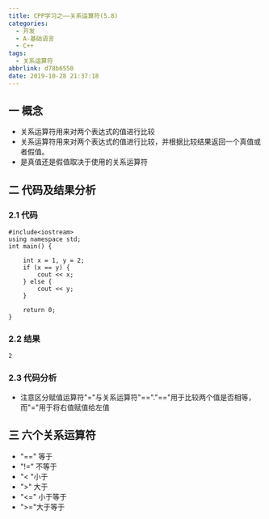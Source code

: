 ```yaml
---
title: CPP学习之——关系运算符(5.8)
categories:
  - 开发
  - A-基础语言
  - C++
tags:
  - 关系运算符
abbrlink: d78b6550
date: 2019-10-28 21:37:18
---
```

## 一 概念

* 关系运算符用来对两个表达式的值进行比较  
* 关系运算符用来对两个表达式的值进行比较，并根据比较结果返回一个真值或者假值。
* 是真值还是假值取决于使用的关系运算符

<!--more-->

## 二 代码及结果分析

### 2.1 代码

```
#include<iostream>
using namespace std;
int main() {

	int x = 1, y = 2;
	if (x == y) {
		cout << x;
	} else {
		cout << y;
	}

	return 0;
}
```

### 2.2  结果

```
2
```

### 2.3 代码分析

* 注意区分赋值运算符"="与关系运算符"=="."=="用于比较两个值是否相等，而"="用于将右值赋值给左值

## 三 六个关系运算符

* "==" 等于
* "!=" 不等于
* "< "小于
* ">" 大于
* "<=" 小于等于
* ">="大于等于